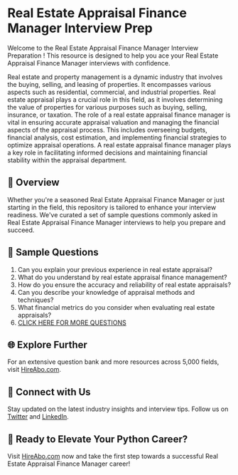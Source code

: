 # Real Estate Appraisal Finance Manager Interview Prep

Welcome to the Real Estate Appraisal Finance Manager Interview Preparation ! This resource is designed to help you ace your Real Estate Appraisal Finance Manager interviews with confidence.

Real estate and property management is a dynamic industry that involves the buying, selling, and leasing of properties. It encompasses various aspects such as residential, commercial, and industrial properties. Real estate appraisal plays a crucial role in this field, as it involves determining the value of properties for various purposes such as buying, selling, insurance, or taxation. The role of a real estate appraisal finance manager is vital in ensuring accurate appraisal valuation and managing the financial aspects of the appraisal process. This includes overseeing budgets, financial analysis, cost estimation, and implementing financial strategies to optimize appraisal operations. A real estate appraisal finance manager plays a key role in facilitating informed decisions and maintaining financial stability within the appraisal department.

## 🚀 Overview

Whether you're a seasoned Real Estate Appraisal Finance Manager or just starting in the field, this repository is tailored to enhance your interview readiness. We've curated a set of sample questions commonly asked in Real Estate Appraisal Finance Manager interviews to help you prepare and succeed.

## 📝 Sample Questions

1. Can you explain your previous experience in real estate appraisal?
2. What do you understand by real estate appraisal finance management?
3. How do you ensure the accuracy and reliability of real estate appraisals?
4. Can you describe your knowledge of appraisal methods and techniques?
5. What financial metrics do you consider when evaluating real estate appraisals?
6. [CLICK HERE FOR MORE QUESTIONS](https://hireabo.com/job/21_2_20/Real%20Estate%20Appraisal%20Finance%20Manager)

## 🌐 Explore Further

For an extensive question bank and more resources across 5,000 fields, visit [HireAbo.com](https://www.hireabo.com).

## 📱 Connect with Us

Stay updated on the latest industry insights and interview tips. Follow us on [Twitter](https://twitter.com/hireabo) and [LinkedIn](https://www.linkedin.com/in/hire-abo-3609972a8/).

## 🚀 Ready to Elevate Your Python Career?

Visit [HireAbo.com](https://www.hireabo.com) now and take the first step towards a successful Real Estate Appraisal Finance Manager career!